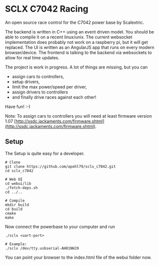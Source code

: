 SCLX C7042 Racing
=================

An open source race control for the C7042 power base by Scalextric.

The backend is written in C++ using an event driven model. You should be able to compile it on a recent linux/unix. The current websocket implementation does probably not work on a raspberry pi, but it will get replaced. The UI is written as an AngularJS app that runs on every modern browser/device. The frontend is talking to the backend via websockets to allow for real time updates.

The project is work in progress. A lot of things are missing, but you can

- assign cars to controllers,
- setup drivers,
- limit the max power/speed per driver,
- assign drivers to controllers
- and finally drive races against each other!

Have fun! :-)

Note: To assign cars to controllers you will need at least firmware version 1.07 [http://ssdc.jackaments.com/firmware.shtml](http://ssdc.jackaments.com/firmware.shtml).

Setup
-----

The Setup is quite easy for a developer.

```
# Clone
git clone https://github.com/apohl79/sclx_c7042.git
cd sclx_c7042

# Web UI
cd webui/lib
./fetch-deps.sh
cd ../..

# Compile
mkdir build
cd build
cmake
make

```

Now connect the powerbase to your computer and run

```
./sclx <uart-port>

# Example:
./sclx /dev/tty.usbserial-AH01NHJ9
```

You can point your browser to the index.html file of the webui folder now.
